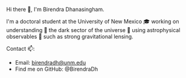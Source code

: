 Hi there 👋, I'm Birendra Dhanasingham.

I'm a doctoral student at the University of New Mexico :mortar_board: working on understanding 👀 the dark sector of the universe :milky_way: using astrophysical observables :telescope: such as strong gravitational lensing. 

Contact :mailbox::
- Email: birendradh@unm.edu
- Find me on GitHub: @BirendraDh
